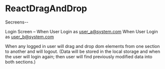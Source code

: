 # ReactDragAndDrop

Secreens-- 

Login Screen –
When User Login as user_a@system.com
When User Login as user_b@system.com
 
When any logged in user will drag and drop dom elements from one section to another and will logout. (Data will be stored in the local storage and when the user will login again; then user will find previously modified data into both sections.)
 
